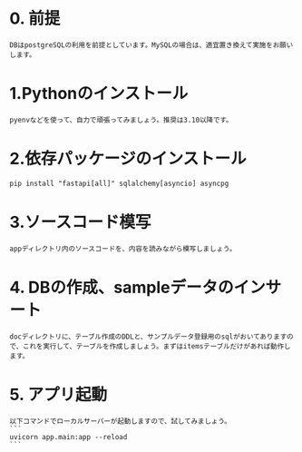 # 0. 前提
    DBはpostgreSQLの利用を前提としています。MySQLの場合は、適宜置き換えて実施をお願いします。

# 1.Pythonのインストール
    pyenvなどを使って、自力で頑張ってみましょう。推奨は3.10以降です。

# 2.依存パッケージのインストール    
```
pip install "fastapi[all]" sqlalchemy[asyncio] asyncpg
```

# 3.ソースコード模写
    appディレクトリ内のソースコードを、内容を読みながら模写しましょう。

# 4. DBの作成、sampleデータのインサート
    docディレクトリに、テーブル作成のDDLと、サンプルデータ登録用のsqlがおいてありますので、これを実行して、テーブルを作成しましょう。まずはitemsテーブルだけがあれば動作します。

# 5. アプリ起動
    以下コマンドでローカルサーバーが起動しますので、試してみましょう。
    ```
    uvicorn app.main:app --reload
    ```
    
